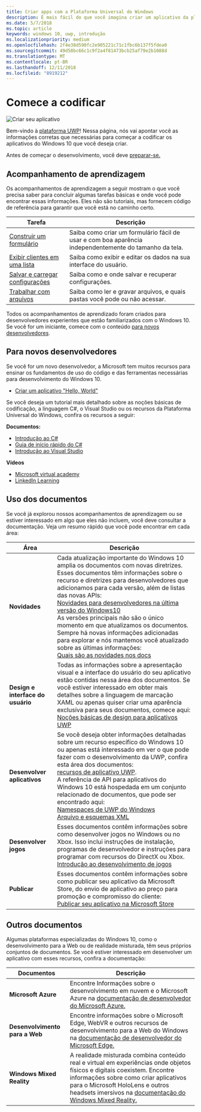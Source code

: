 ```yaml
---
title: Criar apps com a Plataforma Universal do Windows
description: É mais fácil do que você imagina criar um aplicativo da plataforma Universal do Windows (UWP) para Windows 10.
ms.date: 5/7/2018
ms.topic: article
keywords: windows 10, uwp, introdução
ms.localizationpriority: medium
ms.openlocfilehash: 2f4e38d590fc2e905221c71c1fbc6b137f5fdea0
ms.sourcegitcommit: 49d58bc66c1c9f2a4f81473bcb25af79e2b1088d
ms.translationtype: MT
ms.contentlocale: pt-BR
ms.lasthandoff: 12/11/2018
ms.locfileid: "8919212"
---
```

# <a name="start-coding"></a>Comece a codificar

![Criar seu aplicativo](images/build-your-app.png)

Bem-vindo à [plataforma UWP](universal-application-platform-guide.md)! Nessa página, nós vai apontar você as informações corretas que necessárias para começar a codificar os aplicativos do Windows 10 que você deseja criar.

Antes de começar o desenvolvimento, você deve [preparar-se.](get-set-up.md)

## <a name="learning-tracks"></a>Acompanhamento de aprendizagem

Os acompanhamentos de aprendizagem a seguir mostram o que você precisa saber para concluir algumas tarefas básicas e onde você pode encontrar essas informações. Eles não são tutoriais, mas fornecem código de referência para garantir que você está no caminho certo.

| Tarefa | Descrição |
| --- | --- |
| [Construir um formulário](construct-form-learning-track.md) | Saiba como criar um formulário fácil de usar e com boa aparência independentemente do tamanho da tela. | 
| [Exibir clientes em uma lista](display-customers-in-list-learning-track.md) | Saiba como exibir e editar os dados na sua interface do usuário. | 
| [Salvar e carregar configurações](settings-learning-track.md) | Saiba como e onde salvar e recuperar configurações. |
| [Trabalhar com arquivos](fileio-learning-track.md) | Saiba como ler e gravar arquivos, e quais pastas você pode ou não acessar. | 

Todos os acompanhamentos de aprendizado foram criados para desenvolvedores experientes que estão familiarizados com o Windows 10. Se você for um iniciante, comece com o conteúdo [para novos desenvolvedores](#For-new-developers).

## <a name="for-new-developers"></a>Para novos desenvolvedores

Se você for um novo desenvolvedor, a Microsoft tem muitos recursos para ensinar os fundamentos de uso do código e das ferramentas necessárias para desenvolvimento do Windows 10. 

* [Criar um aplicativo "Hello, World"](your-first-app.md)

Se você deseja um tutorial mais detalhado sobre as noções básicas de codificação, a linguagem C#, o Visual Studio ou os recursos da Plataforma Universal do Windows, confira os recursos a seguir:

**Documentos:**

* [Introdução ao C#](https://docs.microsoft.com/dotnet/csharp/getting-started/)
* [Guia de início rápido do C#](https://docs.microsoft.com/dotnet/csharp/quick-starts/index)
* [Introdução ao Visual Studio](https://docs.microsoft.com/visualstudio/ide/)

**Vídeos**

* [Microsoft virtual academy](https://mva.microsoft.com/training-topics/c-app-development#!level=Beginner&lang=1033)
* [LinkedIn Learning](https://www.linkedin.com/learning/learning-universal-windows-app-development/welcome)

## <a name="using-the-docs"></a>Uso dos documentos

Se você já explorou nossos acompanhamentos de aprendizagem ou se estiver interessado em algo que eles não incluem, você deve consultar a documentação. Veja um resumo rápido que você pode encontrar em cada área:

| Área | Descrição |
| --- | --- |
| **Novidades** | Cada atualização importante do Windows 10 amplia os documentos com novas diretrizes. Esses documentos têm informações sobre o recurso e diretrizes para desenvolvedores que adicionamos para cada versão, além de listas das novas APIs: </br>   [Novidades para desenvolvedores na última versão do Windows10](../whats-new/windows-10-version-latest.md) </br> As versões principais não são o único momento em que atualizamos os documentos. Sempre há novas informações adicionadas para explorar e nós mantemos você atualizado sobre as últimas informações: </br>   [Quais são as novidades nos docs](../whats-new/windows-docs-latest.md) |
| **Design e interface do usuário** | Todas as informações sobre a apresentação visual e a interface do usuário do seu aplicativo estão contidas nessa área dos documentos. Se você estiver interessado em obter mais detalhes sobre a linguagem de marcação XAML ou apenas quiser criar uma aparência exclusiva para seus documentos, comece aqui: </br>   [Noções básicas de design para aplicativos UWP](../design/basics/index.md) |
| **Desenvolver aplicativos** | Se você deseja obter informações detalhadas sobre um recurso específico do Windows 10 ou apenas está interessado em ver o que pode fazer com o desenvolvimento da UWP, confira esta área dos documentos: </br>   [recursos de aplicativo UWP](../develop/index.md). </br> A referência de API para aplicativos do Windows 10 está hospedada em um conjunto relacionado de documentos, que pode ser encontrado aqui: </br>   [Namespaces de UWP do Windows](https://docs.microsoft.com/en-us/uwp/api/) </br>   [Arquivo e esquemas XML](https://docs.microsoft.com/uwp/schemas/) |
| **Desenvolver jogos** | Esses documentos contêm informações sobre como desenvolver jogos no Windows ou no Xbox. Isso inclui instruções de instalação, programas de desenvolvedor e instruções para programar com recursos do DirectX ou Xbox. </br>   [Introdução ao desenvolvimento de jogos](../gaming/getting-started.md) |
| **Publicar** | Esses documentos contêm informações sobre como publicar seu aplicativo da Microsoft Store, do envio de aplicativo ao preço para promoção e compromisso do cliente: </br>   [Publicar seu aplicativo na Microsoft Store](../publish/index.md) |

## <a name="other-docs"></a>Outros documentos

Algumas plataformas especializadas do Windows 10, como o desenvolvimento para a Web ou de realidade misturada, têm seus próprios conjuntos de documentos. Se você estiver interessado em desenvolver um aplicativo com esses recursos, confira a documentação:

| Documentos | Descrição |
| --- | --- |
| **Microsoft Azure** | Encontre Informações sobre o desenvolvimento em nuvem e o Microsoft Azure na [documentação de desenvolvedor do Microsoft Azure.](https://docs.microsoft.com/azure/) |
| **Desenvolvimento para a Web** | Encontre informações sobre o Microsoft Edge, WebVR e outros recursos de desenvolvimento para a Web do Windows na [documentação de desenvolvedor do Microsoft Edge.](https://docs.microsoft.com/microsoft-edge/) |
| **Windows Mixed Reality** | A realidade misturada combina conteúdo real e virtual em experiências onde objetos físicos e digitais coexistem. Encontre informações sobre como criar aplicativos para o Microsoft HoloLens e outros headsets imersivos na [documentação do Windows Mixed Reality.](https://docs.microsoft.com/en-us/windows/mixed-reality/)|
